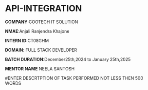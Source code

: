 # API-INTEGRATION

**COMPANY**:COOTECH IT SOLUTION

**NMAE**:Anjali Ranjendra Khajone

**INTERN ID**:CT08GHM

**DOMAIN**: FULL STACK DEVELOPER

**BATCH DURATION**:December25th,2024 to January 25th,2025

**MENTOR NAME** NEELA SANTOSH

#ENTER DESCRTPTION OF TASK PERFORMED NOT LESS THEN 500 WORDS


